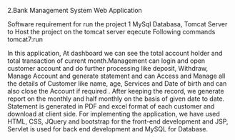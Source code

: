 2.Bank Management System Web Application

Software requirement for run the project
1 MySql Databasa, Tomcat Server to Host the project on the tomcat server  eqecute Following  commands tomcat7:run  


In this application, At dashboard we can see the total account holder and total transaction of current month.Management can login and open customer account and do further processing like deposit, Withdraw, Manage Account and generate statement and can Access and Manage all the details of Customer like name, age, Services and Date of birth and can also close the  Account if required . After keeping the record, we generate report on the monthly and half monthly on the basis of given date to date. Statement is generated in PDF and excel format of each customer and download at client side. For implementing the application, we have used HTML, CSS, JQuery and bootstrap for the front-end development and JSP, Servlet  is used for back end development and MySQL for Database.
